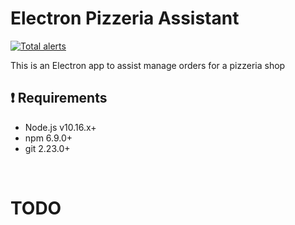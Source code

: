 # Electron Pizzeria Assistant

[![Total alerts](https://img.shields.io/lgtm/alerts/g/mancioshell/electron-virtual-pizzeria-assistant.svg?logo=lgtm&logoWidth=18)](https://lgtm.com/projects/g/mancioshell/electron-virtual-pizzeria-assistant/alerts/)

This is an Electron app to assist manage orders for a pizzeria shop

## :heavy_exclamation_mark: Requirements

- Node.js v10.16.x+
- npm 6.9.0+
- git 2.23.0+

<br/>

# TODO
